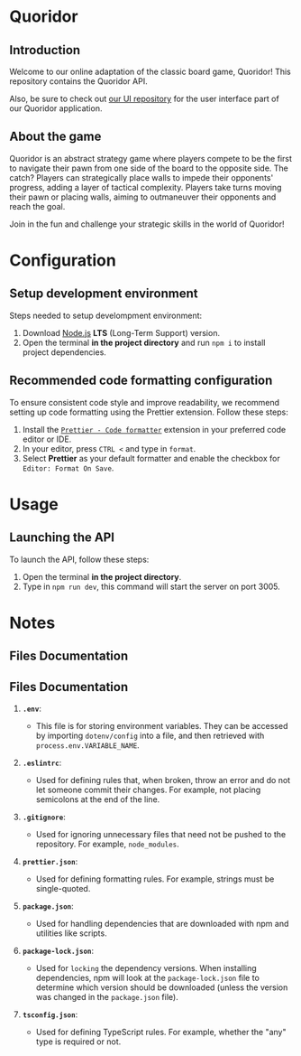 # Quoridor

## Introduction

Welcome to our online adaptation of the classic board game, Quoridor! This repository contains the Quoridor API.

Also, be sure to check out [our UI repository](https://github.com/Kliunkius/quoridor-ui) for the user interface part of our Quoridor application.

## About the game

Quoridor is an abstract strategy game where players compete to be the first to navigate their pawn from one side of the board to the opposite side. The catch? Players can strategically place walls to impede their opponents' progress, adding a layer of tactical complexity. Players take turns moving their pawn or placing walls, aiming to outmaneuver their opponents and reach the goal. 

Join in the fun and challenge your strategic skills in the world of Quoridor!

# Configuration

## Setup development environment

Steps needed to setup develompment environment:
1. Download [Node.js](https://nodejs.org/en) **LTS** (Long-Term Support) version.
2. Open the terminal **in the project directory** and run `npm i` to install project dependencies.

## Recommended code formatting configuration

To ensure consistent code style and improve readability, we recommend setting up code formatting using the Prettier extension. Follow these steps:

1. Install the [`Prettier - Code formatter`](https://prettier.io/) extension in your preferred code editor or IDE.
2. In your editor, press `CTRL <` and type in `format`.
3. Select **Prettier** as your default formatter and enable the checkbox for `Editor: Format On Save`.

# Usage

## Launching the API

To launch the API, follow these steps:
1. Open the terminal **in the project directory**.
2. Type in `npm run dev`, this command will start the server on port 3005.

# Notes

## Files Documentation
## Files Documentation

1. **`.env`**: 
   - This file is for storing environment variables. They can be accessed by importing `dotenv/config` into a file, and then retrieved with `process.env.VARIABLE_NAME`.

2. **`.eslintrc`**: 
   - Used for defining rules that, when broken, throw an error and do not let someone commit their changes. For example, not placing semicolons at the end of the line.

3. **`.gitignore`**: 
   - Used for ignoring unnecessary files that need not be pushed to the repository. For example, `node_modules`.

4. **`prettier.json`**: 
   - Used for defining formatting rules. For example, strings must be single-quoted.

5. **`package.json`**: 
   - Used for handling dependencies that are downloaded with npm and utilities like scripts.

6. **`package-lock.json`**: 
   - Used for `locking` the dependency versions. When installing dependencies, npm will look at the `package-lock.json` file to determine which version should be downloaded (unless the version was changed in the `package.json` file).

7. **`tsconfig.json`**: 
   - Used for defining TypeScript rules. For example, whether the "any" type is required or not.
